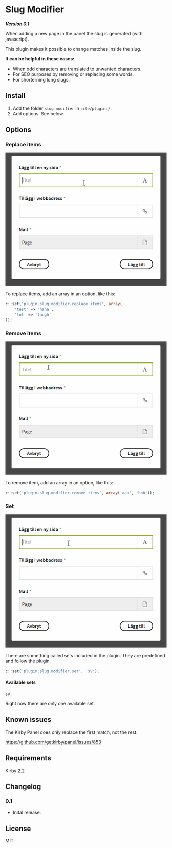 # Slug Modifier

***Version 0.1***

When adding a new page in the panel the slug is generated (with javascript).

This plugin makes it possible to change matches inside the slug.

**It can be helpful in these cases:**

- When odd characters are translated to unwanted characters.
- For SEO purposes by removing or replacing some words.
- For shorterning long slugs.

## Install

1. Add the folder `slug-modifier` in `site/plugins/`.
1. Add options. See below.

## Options

### Replace items

![](docs/replace.gif)

To replace items, add an array in an option, like this:

```php
c::set('plugin.slug.modifier.replace.items', array(
	'test' => 'haha',
	'lol' => 'laugh'
));
```

### Remove items

![](docs/remove.gif)

To remove item, add an array in an option, like this:

```php
c::set('plugin.slug.modifier.remove.items', array('aaa', 'bbb'));
```

### Set

![](docs/set.gif)

There are something called sets included in the plugin. They are predefined and follow the plugin.

```php
c::set('plugin.slug.modifier.set', 'sv');
```

#### Available sets

```
sv
```

Right now there are only one available set.

## Known issues

The Kirby Panel does only replace the first match, not the rest.

https://github.com/getkirby/panel/issues/853

## Requirements

Kirby 2.2

## Changelog

### 0.1

- Inital release.

## License

MIT